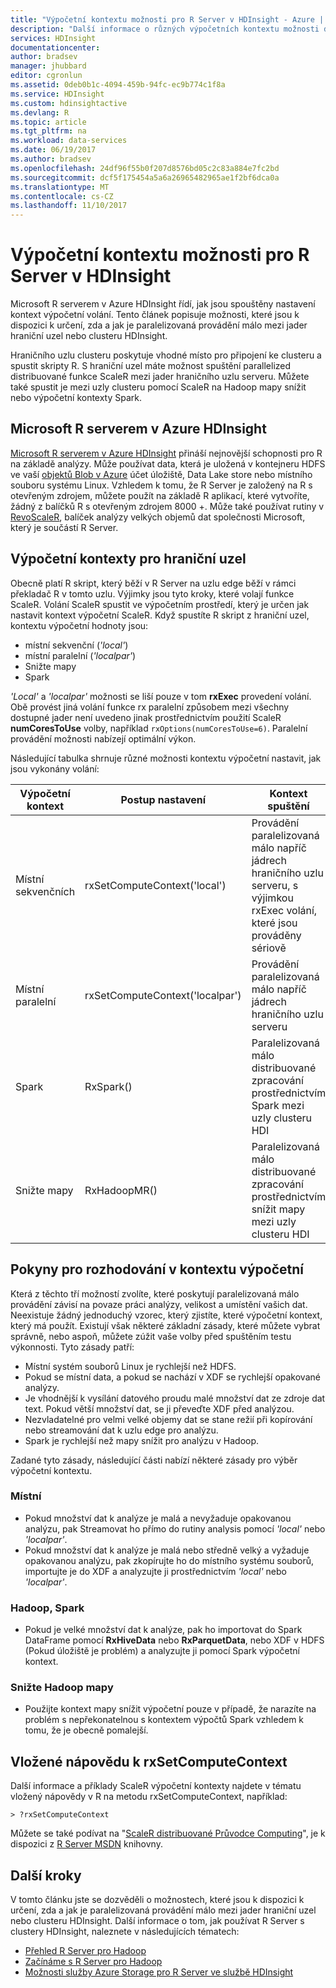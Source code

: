 ```yaml
---
title: "Výpočetní kontextu možnosti pro R Server v HDInsight - Azure | Microsoft Docs"
description: "Další informace o různých výpočetních kontextu možnosti dostupné uživatelům s R Server v HDInsight"
services: HDInsight
documentationcenter: 
author: bradsev
manager: jhubbard
editor: cgronlun
ms.assetid: 0deb0b1c-4094-459b-94fc-ec9b774c1f8a
ms.service: HDInsight
ms.custom: hdinsightactive
ms.devlang: R
ms.topic: article
ms.tgt_pltfrm: na
ms.workload: data-services
ms.date: 06/19/2017
ms.author: bradsev
ms.openlocfilehash: 24df96f55b0f207d8576bd05c2c83a884e7fc2bd
ms.sourcegitcommit: dcf5f175454a5a6a26965482965ae1f2bf6dca0a
ms.translationtype: MT
ms.contentlocale: cs-CZ
ms.lasthandoff: 11/10/2017
---
```

# <a name="compute-context-options-for-r-server-on-hdinsight"></a>Výpočetní kontextu možnosti pro R Server v HDInsight

Microsoft R serverem v Azure HDInsight řídí, jak jsou spouštěny nastavení kontext výpočetní volání. Tento článek popisuje možnosti, které jsou k dispozici k určení, zda a jak je paralelizovaná provádění málo mezi jader hraniční uzel nebo clusteru HDInsight.

Hraničního uzlu clusteru poskytuje vhodné místo pro připojení ke clusteru a spustit skripty R. S hraniční uzel máte možnost spuštění parallelized distribuované funkce ScaleR mezi jader hraničního uzlu serveru. Můžete také spustit je mezi uzly clusteru pomocí ScaleR na Hadoop mapy snížit nebo výpočetní kontexty Spark.

## <a name="microsoft-r-server-on-azure-hdinsight"></a>Microsoft R serverem v Azure HDInsight
[Microsoft R serverem v Azure HDInsight](r-server-overview.md) přináší nejnovější schopnosti pro R na základě analýzy. Může používat data, která je uložená v kontejneru HDFS ve vaší [objektů Blob v Azure](../../storage/common/storage-introduction.md "úložiště objektů Azure Blob") účet úložiště, Data Lake store nebo místního souboru systému Linux. Vzhledem k tomu, že R Server je založený na R s otevřeným zdrojem, můžete použít na základě R aplikací, které vytvoříte, žádný z balíčků R s otevřeným zdrojem 8000 +. Může také používat rutiny v [RevoScaleR](https://msdn.microsoft.com/microsoft-r/scaler/scaler), balíček analýzy velkých objemů dat společnosti Microsoft, který je součástí R Server.  

## <a name="compute-contexts-for-an-edge-node"></a>Výpočetní kontexty pro hraniční uzel
Obecně platí R skript, který běží v R Server na uzlu edge běží v rámci překladač R v tomto uzlu. Výjimky jsou tyto kroky, které volají funkce ScaleR. Volání ScaleR spustit ve výpočetním prostředí, který je určen jak nastavit kontext výpočetní ScaleR.  Když spustíte R skript z hraniční uzel, kontextu výpočetní hodnoty jsou:

- místní sekvenční (*'local'*)
- místní paralelní (*'localpar'*)
- Snižte mapy
- Spark

*'Local'* a *'localpar'* možnosti se liší pouze v tom **rxExec** provedení volání. Obě provést jiná volání funkce rx paralelní způsobem mezi všechny dostupné jader není uvedeno jinak prostřednictvím použití ScaleR **numCoresToUse** volby, například `rxOptions(numCoresToUse=6)`. Paralelní provádění možnosti nabízejí optimální výkon.

Následující tabulka shrnuje různé možnosti kontextu výpočetní nastavit, jak jsou vykonány volání:

| Výpočetní kontext  | Postup nastavení                      | Kontext spuštění                        |
| ---------------- | ------------------------------- | ---------------------------------------- |
| Místní sekvenčních | rxSetComputeContext('local')    | Provádění paralelizovaná málo napříč jádrech hraničního uzlu serveru, s výjimkou rxExec volání, které jsou prováděny sériově |
| Místní paralelní   | rxSetComputeContext('localpar') | Provádění paralelizovaná málo napříč jádrech hraničního uzlu serveru |
| Spark            | RxSpark()                       | Paralelizovaná málo distribuované zpracování prostřednictvím Spark mezi uzly clusteru HDI |
| Snižte mapy       | RxHadoopMR()                    | Paralelizovaná málo distribuované zpracování prostřednictvím snížit mapy mezi uzly clusteru HDI |

## <a name="guidelines-for-deciding-on-a-compute-context"></a>Pokyny pro rozhodování v kontextu výpočetní

Která z těchto tří možností zvolíte, které poskytují paralelizovaná málo provádění závisí na povaze práci analýzy, velikost a umístění vašich dat. Neexistuje žádný jednoduchý vzorec, který zjistíte, které výpočetní kontext, který má použít. Existují však některé základní zásady, které můžete vybrat správně, nebo aspoň, můžete zúžit vaše volby před spuštěním testu výkonnosti. Tyto zásady patří:

- Místní systém souborů Linux je rychlejší než HDFS.
- Pokud se místní data, a pokud se nachází v XDF se rychlejší opakované analýzy.
- Je vhodnější k vysílání datového proudu malé množství dat ze zdroje dat text. Pokud větší množství dat, se ji převeďte XDF před analýzou.
- Nezvladatelné pro velmi velké objemy dat se stane režií při kopírování nebo streamování dat k uzlu edge pro analýzu.
- Spark je rychlejší než mapy snížit pro analýzu v Hadoop.

Zadané tyto zásady, následující části nabízí některé zásady pro výběr výpočetní kontextu.

### <a name="local"></a>Místní
* Pokud množství dat k analýze je malá a nevyžaduje opakovanou analýzu, pak Streamovat ho přímo do rutiny analysis pomocí *'local'* nebo *'localpar'*.
* Pokud množství dat k analýze je malá nebo středně velký a vyžaduje opakovanou analýzu, pak zkopírujte ho do místního systému souborů, importujte je do XDF a analyzujte ji prostřednictvím *'local'* nebo *'localpar'*.

### <a name="hadoop-spark"></a>Hadoop, Spark
* Pokud je velké množství dat k analýze, pak ho importovat do Spark DataFrame pomocí **RxHiveData** nebo **RxParquetData**, nebo XDF v HDFS (Pokud úložiště je problém) a analyzujte ji pomocí Spark výpočetní kontext.

### <a name="hadoop-map-reduce"></a>Snižte Hadoop mapy
* Použijte kontext mapy snížit výpočetní pouze v případě, že narazíte na problém s nepřekonatelnou s kontextem výpočtů Spark vzhledem k tomu, že je obecně pomalejší.  

## <a name="inline-help-on-rxsetcomputecontext"></a>Vložené nápovědu k rxSetComputeContext
Další informace a příklady ScaleR výpočetní kontexty najdete v tématu vložený nápovědy v R na metodu rxSetComputeContext, například:

    > ?rxSetComputeContext

Můžete se také podívat na "[ScaleR distribuované Průvodce Computing](https://msdn.microsoft.com/microsoft-r/scaler-distributed-computing)", je k dispozici z [R Server MSDN](https://msdn.microsoft.com/library/mt674634.aspx "R Server na webu MSDN") knihovny.

## <a name="next-steps"></a>Další kroky
V tomto článku jste se dozvěděli o možnostech, které jsou k dispozici k určení, zda a jak je paralelizovaná provádění málo mezi jader hraniční uzel nebo clusteru HDInsight. Další informace o tom, jak používat R Server s clustery HDInsight, naleznete v následujících tématech:

* [Přehled R Server pro Hadoop](r-server-overview.md)
* [Začínáme s R Server pro Hadoop](r-server-get-started.md)
* [Možnosti služby Azure Storage pro R Server ve službě HDInsight](r-server-storage.md)

